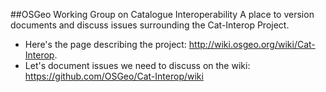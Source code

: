 ##OSGeo Working Group on Catalogue Interoperability
A place to version documents and discuss issues surrounding the Cat-Interop Project.

* Here's the page describing the project: http://wiki.osgeo.org/wiki/Cat-Interop.
* Let's document issues we need to discuss on the wiki: https://github.com/OSGeo/Cat-Interop/wiki

